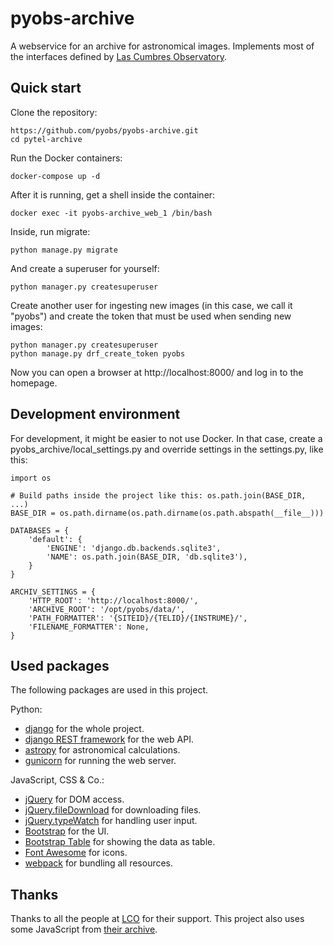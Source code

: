 pyobs-archive
=============

A webservice for an archive for astronomical images. Implements most of the interfaces
defined by [Las Cumbres Observatory](https://developers.lco.global/#archive).

Quick start
-----------

Clone the repository:

    https://github.com/pyobs/pyobs-archive.git
    cd pytel-archive
    
Run the Docker containers:

    docker-compose up -d
    
After it is running, get a shell inside the container:

    docker exec -it pyobs-archive_web_1 /bin/bash
    
Inside, run migrate:

    python manage.py migrate
    
And create a superuser for yourself:

    python manager.py createsuperuser
    
Create another user for ingesting new images (in this case, we call it "pyobs") and create the token 
that must be used when sending new images:

    python manager.py createsuperuser
    python manage.py drf_create_token pyobs

Now you can open a browser at http://localhost:8000/ and log in to the homepage.

Development environment
-----------------------
For development, it might be easier to not use Docker. In that case, create a 
pyobs_archive/local_settings.py and override settings in the settings.py, like this:

    import os
    
    # Build paths inside the project like this: os.path.join(BASE_DIR, ...)
    BASE_DIR = os.path.dirname(os.path.dirname(os.path.abspath(__file__)))
    
    DATABASES = {
        'default': {
            'ENGINE': 'django.db.backends.sqlite3',
            'NAME': os.path.join(BASE_DIR, 'db.sqlite3'),
        }
    }
    
    ARCHIV_SETTINGS = {
        'HTTP_ROOT': 'http://localhost:8000/',
        'ARCHIVE_ROOT': '/opt/pyobs/data/',
        'PATH_FORMATTER': '{SITEID}/{TELID}/{INSTRUME}/',
        'FILENAME_FORMATTER': None,
    }
 

Used packages
-------------
The following packages are used in this project.

Python:
- [django](https://www.djangoproject.com/) for the whole project.
- [django REST framework](https://www.django-rest-framework.org/) for the web API.
- [astropy](https://www.astropy.org/) for astronomical calculations.
- [gunicorn](https://gunicorn.org/) for running the web server.

JavaScript, CSS & Co.:
- [jQuery](https://jquery.com/) for DOM access.
- [jQuery.fileDownload](https://github.com/johnculviner/jquery.fileDownload) for downloading files.
- [jQuery.typeWatch](https://github.com/dennyferra/TypeWatch) for handling user input.
- [Bootstrap](https://getbootstrap.com/) for the UI.
- [Bootstrap Table](https://bootstrap-table.com/) for showing the data as table.
- [Font Awesome](https://fontawesome.com/) for icons.
- [webpack](https://webpack.js.org/) for bundling all resources.

Thanks
------
Thanks to all the people at [LCO](https://lco.global/) for their support. This project also uses
some JavaScript from [their archive](https://archive.lco.global/).
